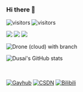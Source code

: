 ### Hi there 👋

<!--
**Sandman6z/Sandman6z** is a ✨ _special_ ✨ repository because its `README.md` (this file) appears on your GitHub profile.

Here are some ideas to get you started:

- 🔭 I’m currently working on ...
- 🌱 I’m currently learning ...
- 👯 I’m looking to collaborate on ...
- 🤔 I’m looking for help with ...
- 💬 Ask me about ...
- 📫 How to reach me: ...
- 😄 Pronouns: ...
- ⚡ Fun fact: ...
-->

<!-- 
 网址参数 page_id 是必需的，请使用唯一的字符串来最好地代表您的页面。

我建议您遵循以下page_id规则：

For README.md file, use ${your.username}.${your.repo.id}                      eg: https://visitor-badge.glitch.me/badge?page_id=jwenjian.visitor-badge
For Issue body,     use ${your.username}.${your.repo.id}.issue.${issue.id}    eg: https://visitor-badge.glitch.me/badge?page_id=jwenjian.visitor-badge.issue.1
或者其他任何markdown内容，请给一个唯一的字符串来区分

网址参数left_color和right_color是可选的，您可以通过传递两个参数来自定义徽章颜色。这些值支持颜色名称（如绿色）和十六进制字符串中的 RGB，以标签开头（如 #66ccff）
-->
<!-- <img ${Sandman6z}.${STM32_cubemx_AI_test} src = "https://visitor-badge.glitch.me/badge?page_id=jwenjian.visitor-badge" /> -->

![visitors](https://github.com/Sandman6z/badge?page_id=STM32_cubemx_AI_test&left_color=green&right_color=red)
![visitors](https://visitor-badge.glitch.me/badge?page_id=page.id&left_color=green&right_color=red)

<!--  -->
<img src = "https://img.shields.io/badge/dynamic/json?color=brightgreen&label=UAV&prefix=sdf&query=sdfsdf&suffix=sdf&url=www" />

<!--  -->

<img height="" width="" src="https://img.shields.io/badge/python-3.9-orange?style=for-the-badge&logo=python&logoColor=orange" />

<img src="https://img.shields.io/badge/UAV-Quadcopter-brightgreen?style=social&logo=appveyor" />


![Drone (cloud) with branch](https://img.shields.io/drone/build/Sandman6z/Pixhawk/2.4.8_v11?style=plastic)



![Dusai's GitHub stats](https://github-readme-stats.vercel.app/api?username=Sandman6z&show_icons=true&theme=radical)

<br><br/>
[![Gayhub](https://img.shields.io/badge/Gayhub-......-Black)](https://github.com/Sandman6z)
[![CSDN](https://img.shields.io/badge/CSDN-Sandman6z-lightgrey)](https://blog.csdn.net/Sandman06?spm=1019.2139.3001.5343)
[![Bilibili](https://img.shields.io/badge/Bilibili-Sandman6z-Pink)](https://space.bilibili.com/120363860?spm_id_from=333.1007.0.0)

